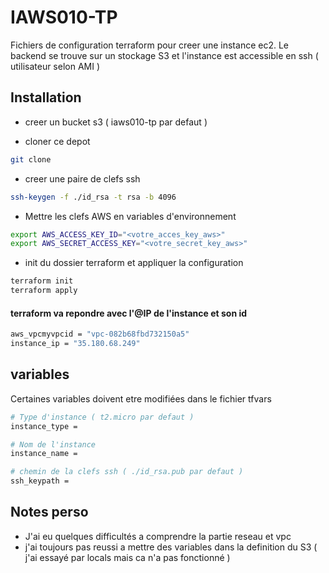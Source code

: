 # IAWS010-TP

Fichiers de configuration terraform pour creer une instance ec2.
Le backend se trouve sur un stockage S3 et l'instance est accessible en ssh ( utilisateur selon AMI )

## Installation

- creer un bucket s3 ( iaws010-tp par defaut )

- cloner ce depot 
```bash
git clone
```

- creer une paire de clefs ssh
```bash
ssh-keygen -f ./id_rsa -t rsa -b 4096
```

- Mettre les clefs AWS en variables d'environnement
```bash
export AWS_ACCESS_KEY_ID="<votre_acces_key_aws>"
export AWS_SECRET_ACCESS_KEY="<votre_secret_key_aws>"
```

- init du dossier terraform et appliquer la configuration
```bash
terraform init
terraform apply
```
#### terraform va repondre avec l'@IP de l'instance et son id
```bash
aws_vpcmyvpcid = "vpc-082b68fbd732150a5"
instance_ip = "35.180.68.249"
```

## variables

Certaines variables doivent etre modifiées dans le fichier tfvars 
```bash
# Type d'instance ( t2.micro par defaut )
instance_type = 

# Nom de l'instance
instance_name = 

# chemin de la clefs ssh ( ./id_rsa.pub par defaut )
ssh_keypath = 
```
## Notes perso

- J'ai eu quelques difficultés a comprendre la partie reseau et vpc 
- j'ai toujours pas reussi a mettre des variables dans la definition du S3 ( j'ai essayé par locals mais ca n'a pas fonctionné )